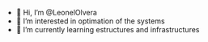 - 👋 Hi, I’m @LeonelOlvera
- 👀 I’m interested in optimation of the systems
- 🌱 I’m currently learning estructures and infrastructures

